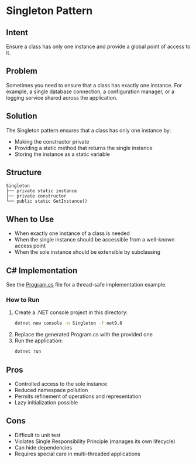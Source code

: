 # Singleton Pattern

## Intent
Ensure a class has only one instance and provide a global point of access to it.

## Problem
Sometimes you need to ensure that a class has exactly one instance. For example, a single database connection, a configuration manager, or a logging service shared across the application.

## Solution
The Singleton pattern ensures that a class has only one instance by:
- Making the constructor private
- Providing a static method that returns the single instance
- Storing the instance as a static variable

## Structure
```
Singleton
├── private static instance
├── private constructor
└── public static GetInstance()
```

## When to Use
- When exactly one instance of a class is needed
- When the single instance should be accessible from a well-known access point
- When the sole instance should be extensible by subclassing

## C# Implementation
See the [Program.cs](./Program.cs) file for a thread-safe implementation example.

### How to Run
1. Create a .NET console project in this directory:
   ```bash
   dotnet new console -n Singleton -f net9.0
   ```
2. Replace the generated Program.cs with the provided one
3. Run the application:
   ```bash
   dotnet run
   ```

## Pros
- Controlled access to the sole instance
- Reduced namespace pollution
- Permits refinement of operations and representation
- Lazy initialization possible

## Cons
- Difficult to unit test
- Violates Single Responsibility Principle (manages its own lifecycle)
- Can hide dependencies
- Requires special care in multi-threaded applications
